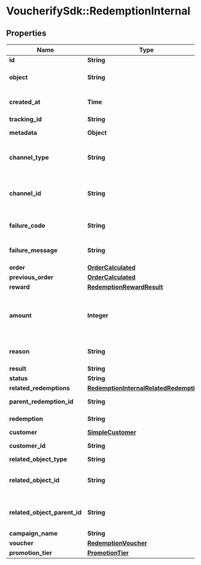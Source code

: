 # VoucherifySdk::RedemptionInternal

## Properties

| Name | Type | Description | Notes |
| ---- | ---- | ----------- | ----- |
| **id** | **String** | Unique redemption ID. | [optional] |
| **object** | **String** | The type of the object represented by the JSON. This object stores information about the &#x60;redemption&#x60;. | [optional][default to &#39;redemption&#39;] |
| **created_at** | **Time** | Timestamp representing the date and time when the redemption was created. The value is shown in the ISO 8601 format. | [optional] |
| **tracking_id** | **String** | Hashed customer source ID. | [optional] |
| **metadata** | **Object** | The metadata object stores all custom attributes assigned to the redemption. | [optional] |
| **channel_type** | **String** | The source of the channel for the redemption rollback. A &#x60;USER&#x60; corresponds to the Voucherify Dashboard and an &#x60;API&#x60; corresponds to the API. | [optional] |
| **channel_id** | **String** | Unique channel ID of the user performing the redemption. This is either a user ID from a user using the Voucherify Dashboard or an X-APP-Id of a user using the API. | [optional] |
| **failure_code** | **String** | If the result is &#x60;FAILURE&#x60;, this parameter will provide a generic reason as to why the redemption failed. | [optional] |
| **failure_message** | **String** | If the result is &#x60;FAILURE&#x60;, this parameter will provide a more expanded reason as to why the redemption failed. | [optional] |
| **order** | [**OrderCalculated**](OrderCalculated.md) |  | [optional] |
| **previous_order** | [**OrderCalculated**](OrderCalculated.md) |  | [optional] |
| **reward** | [**RedemptionRewardResult**](RedemptionRewardResult.md) |  | [optional] |
| **amount** | **Integer** | For gift cards, this is a positive integer in the smallest currency unit (e.g. 100 cents for $1.00) representing the number of redeemed credits. For loyalty cards, this is the number of loyalty points used in the transaction. | [optional] |
| **reason** | **String** | System generated cause for the redemption being invalid in the context of the provided parameters. | [optional] |
| **result** | **String** | Redemption result. | [optional] |
| **status** | **String** | Redemption status. | [optional] |
| **related_redemptions** | [**RedemptionInternalRelatedRedemptions**](RedemptionInternalRelatedRedemptions.md) |  | [optional] |
| **parent_redemption_id** | **String** | Unique redemption ID of the parent redemption. | [optional] |
| **redemption** | **String** | Unique redemption ID of the parent redemption. | [optional] |
| **customer** | [**SimpleCustomer**](SimpleCustomer.md) |  | [optional] |
| **customer_id** | **String** | Unique customer ID of the redeeming customer. | [optional] |
| **related_object_type** | **String** | Defines the related object. | [optional] |
| **related_object_id** | **String** | Unique related object ID assigned by Voucherify, i.e. v_lfZi4rcEGe0sN9gmnj40bzwK2FH6QUno for a voucher. | [optional] |
| **related_object_parent_id** | **String** | Unique related parent object ID assigned by Voucherify, i.e. v_lfZi4rcEGe0sN9gmnj40bzwK2FH6QUno for a voucher. | [optional] |
| **campaign_name** | **String** | Campaign name | [optional] |
| **voucher** | [**RedemptionVoucher**](RedemptionVoucher.md) |  | [optional] |
| **promotion_tier** | [**PromotionTier**](PromotionTier.md) |  | [optional] |

